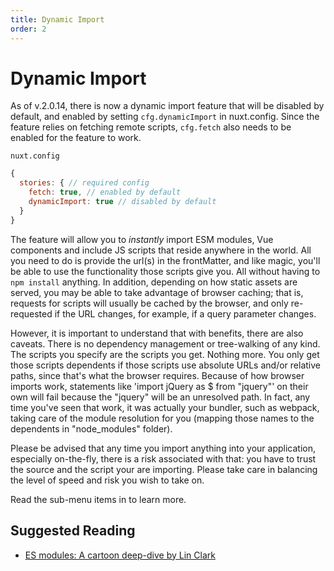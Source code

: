 ```yaml
---
title: Dynamic Import
order: 2
---
```


# Dynamic Import

As of v.2.0.14, there is now a dynamic import feature that will be disabled by default, and enabled by setting `cfg.dynamicImport` in nuxt.config. Since the feature relies on fetching remote scripts, `cfg.fetch` also needs to be enabled for the feature to work.

`nuxt.config`
```js
{
  stories: { // required config
    fetch: true, // enabled by default
    dynamicImport: true // disabled by default
  }  
}
```

The feature will allow you to *instantly* import ESM modules, Vue components and include JS scripts that reside anywhere in the world. All you need to do is provide the url(s) in the frontMatter, and like magic, you'll be able to use the functionality those scripts give you. All without having to `npm install` anything. In addition, depending on how static assets are served, you may be able to take advantage of browser caching; that is, requests for scripts will usually be cached by the browser, and only re-requested if the URL changes, for example, if a query parameter changes. 

However, it is important to understand that with benefits, there are also caveats. There is no dependency management or tree-walking of any kind. The scripts you specify are the scripts you get. Nothing more. You only get those scripts dependents if those scripts use absolute URLs and/or relative paths, since that's what the browser requires. Because of how browser imports work, statements like 'import jQuery as $ from "jquery"' on their own will fail because the "jquery" will be an unresolved path. In fact, any time you've seen that work, it was actually your bundler, such as webpack, taking care of the module resolution for you (mapping those names to the dependents in "node_modules" folder).

Please be advised that any time you import anything into your application, especially on-the-fly, there is a risk associated with that: you have to trust the source and the script your are importing. Please take care in balancing the level of speed and risk you wish to take on. 

Read the sub-menu items in to learn more.

## Suggested Reading

* [ES modules: A cartoon deep-dive by Lin Clark](https://hacks.mozilla.org/2018/03/es-modules-a-cartoon-deep-dive/)